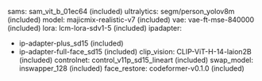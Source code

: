 sams: sam_vit_b_01ec64 (included)
ultralytics: segm/person_yolov8m (included)
model: majicmix-realistic-v7 (included)
vae: vae-ft-mse-840000 (included)
lora: lcm-lora-sdv1-5 (included)
ipadapter:
- ip-adapter-plus_sd15 (included)
- ip-adapter-full-face_sd15 (included)
clip_vision: CLIP-ViT-H-14-laion2B (included)
controlnet: control_v11p_sd15_lineart (included)
swap_model: inswapper_128 (included)
face_restore: codeformer-v0.1.0 (included)
